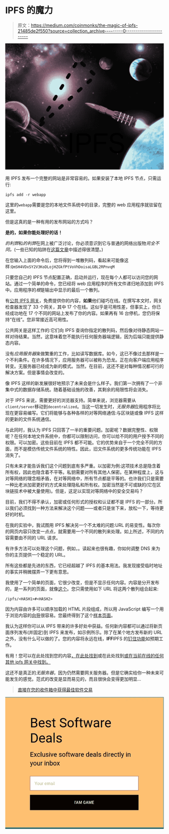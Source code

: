 # IPFS 的魔力

> 原文：<https://medium.com/coinmonks/the-magic-of-ipfs-21485de2f550?source=collection_archive---------0----------------------->

![](img/4ebfdeb3d9dba003c8aad1382ed55ebf.png)

用 IPFS 发布一个完整的网站是非常容易的。如果安装了本地 IPFS 节点，只需运行:

```
ipfs add -r webapp
```

这里的`webapp`需要是您的本地文件系统中的目录，完整的 web 应用程序就驻留在这里。

但是这真的是一种有用的发布网站的方式吗？

**是的，如果你能处理好的话！**

*的利弊*和*的利弊*在网上被广泛讨论，你必须意识到它与普通的网络出版物*完全不同。*(一些已知的陷阱在[这篇文章](https://revelry.co/ipfs-infrastructure/)中描述得很清楚。)

在您输入上面的命令后，您将得到一堆散列码，看起来可能像这样:`QmSH4VDxSY2V3KoDLojHZGkfPtVoVhDoisaLGBL2RPnvqM`

只要您自己的 IPFS 节点配置正确，启动并运行，现在每个人都可以访问您的网站。通过一个简单的命令，您已经将 web 应用程序的所有文件递归地添加到 IPFS 中。应用程序的*根*是输出中显示的最后一个散列。

有[公共 IPFS 网关](https://ipfs.github.io/public-gateway-checker/)，免费提供你的内容，**如果**他们碰巧在线。在撰写本文时，网关检查器发现了 33 个网关，其中 17 个在线。这似乎是可用性差，但事实上，你已经成功地在 17 个不同的网站上发布了你的内容。如果再有 16 台停机，您仍将保持“在线”。您非常接近高可用性。

公共网关是这样工作的:它们向 IPFS 查询你指定的散列码，然后像对待静态网站一样对待结果。当然，这意味着您不能执行任何服务器端逻辑，因为后端只能提供静态内容。

没有*应用服务器*来做繁重的工作，比如读写数据库。如今，这已不像过去那样是一个不利条件。在许多情况下，应用服务器可以被称为恐龙。正在向客户端应用程序转变。无服务器已经成为新的模式。当然，在目前，这还不是对每种情况都可行的解决方案。但是事情会改变的。

像 IPFS 这样的新发展很好地预示了未来会是什么样子。我们第一次拥有了一个非集中式的数据存储系统。随着基础设施的改善，其剩余的局限性将会消失。

对于 IPFS 来说，需要更好的浏览器支持。简单来说，浏览器需要从`client/server`移动到`decentralized`。当这一切发生时，*无服务器*应用程序将比现在更容易编写。它们将能够与各种各样的对等网络通信:与区块链或像 IPFS 这样的更新的文件系统通信。

与此同时，我认为 IPFS 只回答了一半的重要问题。加密呢？数据完整性、权限呢？在任何本地文件系统中，你都可以限制访问，你可以给不同的用户授予不同的权限。可以加密。这些目前在 IPFS 都不可能。它的优势来自于一个完全不同的方面，而不是模仿传统文件系统的特性。因此，旧文件系统的更多传统功能在 IPFS 消失了。

只有未来才能告诉我们这个问题到底有多严重。以加密为例:这项技术总是隐含着所有权，因此也隐含着不平等。私钥需要对所有其他人保密。在某种程度上，这与对等网络的理念相矛盾，在对等网络中，所有节点都是平等的。也许我们只是需要一种比老派加密更好的方式来处理隐私和所有权。加密当然是不可或缺的(它在区块链技术中被大量使用)。但是，这足以实现对等网络中的安全交易吗？

目前，我们不得不承认，加密或任何形式的授权和认证都不是 IPFS 的一部分。所以我们必须找到一种方法来解决这个问题——或者只是坐下来，放松一下，等待更好的时机。

在我的实验中，我试图用 IPFS 解决另一个不太难的问题:URL 的易变性。每次你的网页内容只改变一点点，就需要用一个不同的散列来处理。如上所述，不同的内容需要由不同的 URL 请求。

有许多方法可以处理这个问题，例如，。读起来也很有趣，你如何调整 DNS 来为你的主页提供一个稳定的 URL。

所有这些都是先进的东西，它已经超越了 IPFS 的基本用法。我发现接受临时地址的事实并稍微摆弄一下更有意思。

我使用了一个简单的页面，它很少改变，但是不显示任何内容。内容是分开发布的，是一系列的页面，就像[这个](https://ipfs.io/ipfs/QmSJucQ9MMHzbfzkbPqVcDRL32pb3cQV94v7otTrCUrwu8)。您只需使用如下 URL 将这两个散列组合起来:

```
/ipfs/<HASH1>#<HASH2>
```

因为内容由许多可以顺序加载的 HTML 片段组成，所以用 JavaScript 编写一个用于浏览内容的[向导](/@alexander.weinmann/a-coders-diary-5-how-i-finished-my-wizard-cbd5c91d395c)很容易。您最终得到了这个[样本页面](https://ipfs.io/ipfs/QmSH4VDxSY2V3KoDLojHZGkfPtVoVhDoisaLGBL2RPnvqM#QmSJucQ9MMHzbfzkbPqVcDRL32pb3cQV94v7otTrCUrwu8)。

我认为这样你可以从 IPFS 带来的许多好处中获益。任何新内容都可以通过将新页面序列发布(并固定)到 IPFS 来发布，如示例所示。除了在某个地方发布新的 URL 之外，没有什么可以做的了。您的内容将永远在线，**IFF**IPFS 的[钉住功能](https://docs.ipfs.io/guides/concepts/pinning/)如预期工作。

有用！您可以在此处找到您的内容[，在此处](https://cloudflare-ipfs.com/ipfs/QmSH4VDxSY2V3KoDLojHZGkfPtVoVhDoisaLGBL2RPnvqM#QmSJucQ9MMHzbfzkbPqVcDRL32pb3cQV94v7otTrCUrwu8)[找到](https://ipfs.io/ipfs/QmSH4VDxSY2V3KoDLojHZGkfPtVoVhDoisaLGBL2RPnvqM#QmSJucQ9MMHzbfzkbPqVcDRL32pb3cQV94v7otTrCUrwu8)或在此处找到[或在当前在线的任何其他 ipfs 网关中找到。](https://gateway.ipfs.io/ipfs/QmSH4VDxSY2V3KoDLojHZGkfPtVoVhDoisaLGBL2RPnvqM#QmSJucQ9MMHzbfzkbPqVcDRL32pb3cQV94v7otTrCUrwu8)

这还不是真正的*无服务器*，因为仍然需要网关服务器。但是它确实给你一种未来可能发生的感觉。范式的改变是显而易见的，而且很快会变得更加明显…

> [直接在您的收件箱中获得最佳软件交易](https://coincodecap.com/?utm_source=coinmonks)

[![](img/7c0b3dfdcbfea594cc0ae7d4f9bf6fcb.png)](https://coincodecap.com/?utm_source=coinmonks)